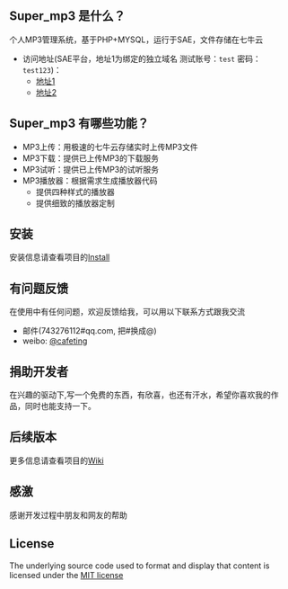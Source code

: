 ## Super_mp3 是什么？
个人MP3管理系统，基于PHP+MYSQL，运行于SAE，文件存储在七牛云

* 访问地址(SAE平台，地址1为绑定的独立域名 测试账号：`test` 密码：`test123`)：
    * [地址1](http://mp3.likfe.com)
    * [地址2](http://dash4mp3.sinaapp.com)

## Super_mp3 有哪些功能？
* MP3上传：用极速的七牛云存储实时上传MP3文件
* MP3下载：提供已上传MP3的下载服务
* MP3试听：提供已上传MP3的试听服务
* MP3播放器：根据需求生成播放器代码
    * 提供四种样式的播放器
    * 提供细致的播放器定制

## 安装
安装信息请查看项目的[Install](./Install.md)
## 有问题反馈
在使用中有任何问题，欢迎反馈给我，可以用以下联系方式跟我交流

* 邮件(743276112#qq.com, 把#换成@)
* weibo: [@cafeting](http://weibo.com/zyansen)

## 捐助开发者
在兴趣的驱动下,写一个免费的东西，有欣喜，也还有汗水，希望你喜欢我的作品，同时也能支持一下。

## 后续版本
更多信息请查看项目的[Wiki](./Wiki.md)
## 感激
感谢开发过程中朋友和网友的帮助

## License
The underlying source code used to format and display that content is licensed under the [MIT license](http://opensource.org/licenses/mit-license.php)
